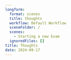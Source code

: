 ```yaml
---
longform:
  format: scenes
  title: thoughts
  workflow: Default Workflow
  sceneFolder: /
  scenes:
    - Starting a new Exam
  ignoredFiles: []
title: Thoughts
date: 2024-09-17
---
```

